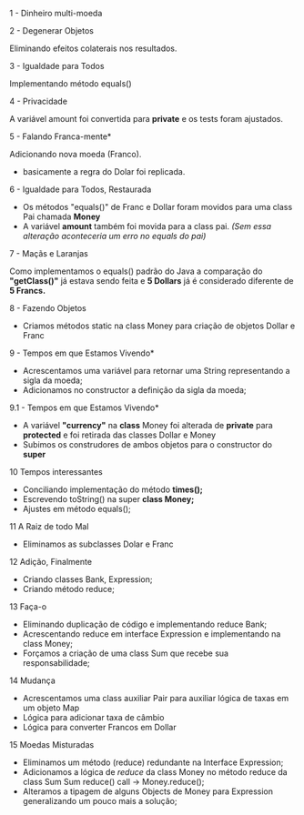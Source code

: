 1 - Dinheiro multi-moeda

2 - Degenerar Objetos

Eliminando efeitos colaterais nos resultados.

3 - Igualdade para Todos

Implementando método equals()

4 - Privacidade

A variável amount foi convertida para **private** e os tests foram ajustados.

5 - Falando Franca-mente*

Adicionando nova moeda (Franco).
- basicamente a regra do Dolar foi replicada.

6 - Igualdade para Todos, Restaurada

- Os métodos "equals()" de Franc e Dollar foram movidos para uma class Pai chamada **Money**
- A variável **amount** também foi movida para a class pai. _(Sem essa alteração aconteceria um erro no equals do pai)_

7 - Maçãs e Laranjas

Como implementamos o equals() padrão do Java a comparação do **"getClass()"** já estava sendo feita e **5 Dollars** já é considerado diferente de **5 Francs.**

8 - Fazendo Objetos

- Criamos métodos static na class Money para criação de objetos Dollar e Franc

9 - Tempos em que Estamos Vivendo*

- Acrescentamos uma variável para retornar uma String representando a sigla da moeda;
- Adicionamos no constructor a definição da sigla da moeda;

9.1 - Tempos em que Estamos Vivendo*

- A variável **"currency"** na **class** Money foi alterada de **private** para **protected** e foi retirada das classes Dollar e Money
- Subimos os construdores de ambos objetos para o constructor do **super**

10 Tempos interessantes

- Conciliando implementação do método **times();**
- Escrevendo toString() na super **class Money;**
- Ajustes em método equals();

11 A Raiz de todo Mal

- Eliminamos as subclasses Dolar e Franc

12 Adição, Finalmente

- Criando classes Bank, Expression;
- Criando método reduce;

13 Faça-o

- Eliminando duplicação de código e implementando reduce Bank;
- Acrescentando reduce em interface Expression e implementando na class Money;
- Forçamos a criação de uma class Sum que recebe sua responsabilidade;


14 Mudança

- Acrescentamos uma class auxiliar Pair para auxiliar lógica de taxas em um objeto Map
- Lógica para adicionar taxa de câmbio
- Lógica para converter Francos em Dollar

15 Moedas Misturadas

- Eliminamos um método (reduce) redundante na Interface Expression;
- Adicionamos a lógica de *reduce* da class Money no método reduce da class Sum
	Sum reduce() call -> Money.reduce();
- Alteramos a tipagem de alguns Objects de Money para Expression generalizando um pouco mais a solução;
